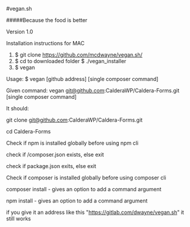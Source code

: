#vegan.sh

#####Because the food is better

Version 1.0

Installation instructions for MAC
1. $ git clone https://github.com/mcdwayne/vegan.sh/
2. $ cd to downloaded folder 
      $ ./vegan_installer
3. $ vegan



Usage: 
$ vegan [github address] [single composer command]

Given command: 
vegan git@github.com:CalderaWP/Caldera-Forms.git [single composer command]

It should:

git clone git@github.com:CalderaWP/Caldera-Forms.git

cd Caldera-Forms

Check if npm is installed globally before using npm cli

check if /composer.json exists, else exit

check if package.json exits, else exit

Check if composer is installed globally before using composer cli

composer install - gives an option to add a command argument

npm install - gives an option to add a command argument


if you give it an address like this "https://gitlab.com/dwayne/vegan.sh" it still works


